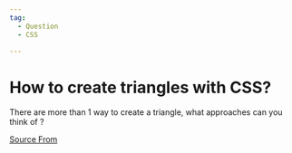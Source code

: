 ```yaml
---
tag:
  - Question
  - CSS

---
```

  
# How to create triangles with CSS?

There are more than 1 way to create a triangle, what approaches can you think of ?


[Source From](https://bigfrontend.dev/question/How-to-create-triangles-with-CSS)

  